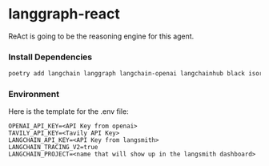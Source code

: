 # langgraph-react

ReAct is going to be the reasoning engine for this agent.

### Install Dependencies
```sh
poetry add langchain langgraph langchain-openai langchainhub black isort python-dotenv grandalf
```

### Environment
Here is the template for the .env file:
```
OPENAI_API_KEY=<API Key from openai>
TAVILY_API_KEY=<Tavily API Key>
LANGCHAIN_API_KEY=<API Key from langsmith>
LANGCHAIN_TRACING_V2=true
LANGCHAIN_PROJECT=<name that will show up in the langsmith dashboard>
```